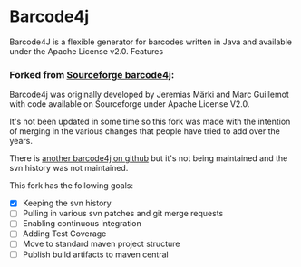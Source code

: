 Barcode4j
=========

Barcode4J is a flexible generator for barcodes written in Java and available under the Apache License v2.0. Features

### Forked from [Sourceforge barcode4j](https://sourceforge.net/p/barcode4j/):

Barcode4j was originally developed by Jeremias Märki and Marc Guillemot with code available on Sourceforge under Apache License V2.0.

It's not been updated in some time so this fork was made with the intention of merging in the various changes that people have tried to add over the years.

There is [another barcode4j on github](https://github.com/jeremycrosbie/barcode4j) but it's not being maintained and the svn history was not maintained.

This fork has the following goals:

- [x] Keeping the svn history
- [ ] Pulling in various svn patches and git merge requests
- [ ] Enabling continuous integration
- [ ] Adding Test Coverage
- [ ] Move to standard maven project structure
- [ ] Publish build artifacts to maven central
